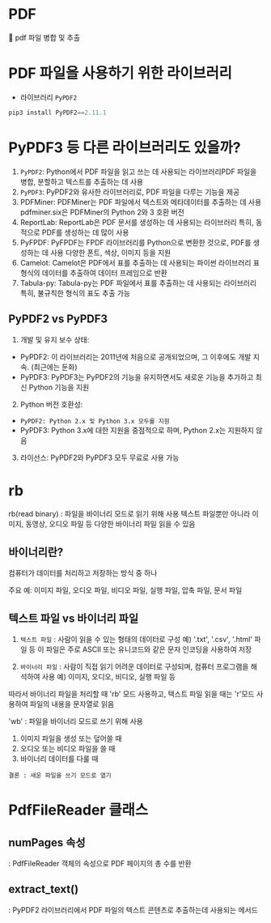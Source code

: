 # PDF
📂 pdf 파일 병합 및 추출

# PDF 파일을 사용하기 위한 라이브러리
- 라이브러리 `PyPDF2`

```python
pip3 install PyPDF2==2.11.1
```

# PyPDF3 등 다른 라이브러리도 있을까?

1. `PyPDF2`: Python에서 PDF 파일을 읽고 쓰는 데 사용되는 라이브러리PDF 파일을 병합, 분할하고 텍스트를 추출하는 데 사용
2. `PyPDF3`: PyPDF2와 유사한 라이브러리로, PDF 파일을 다루는 기능을 제공
3. PDFMiner: PDFMiner는 PDF 파일에서 텍스트와 메타데이터를 추출하는 데 사용
pdfminer.six은 PDFMiner의 Python 2와 3 호환 버전
4. ReportLab: ReportLab은 PDF 문서를 생성하는 데 사용되는 라이브러리
특히, 동적으로 PDF를 생성하는 데 많이 사용
5. PyFPDF: PyFPDF는 FPDF 라이브러리를 Python으로 변환한 것으로, PDF를 생성하는 데 사용
다양한 폰트, 색상, 이미지 등을 지원
6. Camelot: Camelot은 PDF에서 표를 추출하는 데 사용되는 파이썬 라이브러리
표 형식의 데이터를 추출하여 데이터 프레임으로 반환
7. Tabula-py: Tabula-py는 PDF 파일에서 표를 추출하는 데 사용되는 라이브러리
특히, 불규칙한 형식의 표도 추출 가능

## PyPDF2 vs PyPDF3

1. 개발 및 유지 보수 상태:
- PyPDF2: 이 라이브러리는 2011년에 처음으로 공개되었으며, 그 이후에도 개발 지속. (최근에는 둔화)
- PyPDF3: PyPDF3는 PyPDF2의 기능을 유지하면서도 새로운 기능을 추가하고 최신 Python 기능을 지원

2. Python 버전 호환성:
- `PyPDF2: Python 2.x 및 Python 3.x 모두를 지원`
- PyPDF3: Python 3.x에 대한 지원을 중점적으로 하며, Python 2.x는 지원하지 않음

3. 라이선스:
PyPDF2와 PyPDF3 모두 무료로 사용 가능

# rb
rb(read binary) : 파일을 바이너리 모드로 읽기 위해 사용
텍스트 파일뿐만 아니라 이미지, 동영상, 오디오 파일 등 다양한 바이너리 파일 읽을 수 있음

## 바이너리란?
컴퓨터가 데이터를 처리하고 저장하는 방식 중 하나

주요 예:
이미지 파일, 오디오 파일, 비디오 파일, 실행 파일, 압축 파일, 문서 파일

## 텍스트 파일 vs 바이너리 파일
1. `텍스트 파일` : 사람이 읽을 수 있는 형태의 데이터로 구성
예) '.txt', '.csv', '.html' 파일 등
이 파일은 주로 ASCII 또는 유니코드와 같은 문자 인코딩을 사용하여 저장

2. `바이너리 파일` : 사람이 직접 읽기 어려운 데이터로 구성되며,
컴퓨터 프로그램을 해석하여 사용
예) 이미지, 오디오, 비디오, 실행 파일 등

따라서 바이너리 파일을 처리할 때 'rb' 모드 사용하고,
텍스트 파일 읽을 때는 'r'모드 사용하여 파일의 내용을 문자열로 읽음


'wb' : 파일을 바이너리 모드로 쓰기 위해 사용
1. 이미지 파일을 생성 또는 덮어쓸 때
2. 오디오 또는 비디오 파일을 쓸 때
3. 바이너리 데이터를 다룰 때

`결론 : 새운 파일을 쓰기 모드로 열기`

# PdfFileReader 클래스
## numPages 속성
: PdfFileReader 객체의 속성으로 PDF 페이지의 총 수를 반환

## extract_text()
: PyPDF2 라이브러리에서 PDF 파일의 텍스트 콘텐츠로 추출하는데 사용되는 메서드
